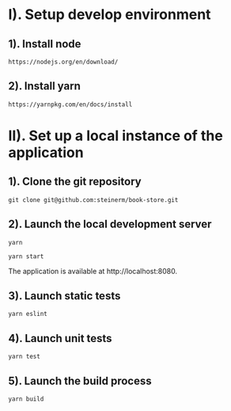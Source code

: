 # I). Setup develop environment

## 1). Install node

`https://nodejs.org/en/download/`

## 2). Install yarn

`https://yarnpkg.com/en/docs/install`

# II). Set up a local instance of the application

## 1). Clone the git repository

`git clone git@github.com:steinerm/book-store.git`

## 2). Launch the local development server  

`yarn`

`yarn start`

The application is available at http://localhost:8080.

## 3). Launch static tests

`yarn eslint`

## 4). Launch unit tests

`yarn test`

## 5). Launch the build process

`yarn build`

